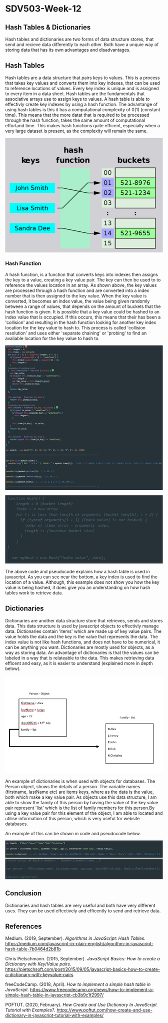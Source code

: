 # SDV503-Week-12

## Hash Tables & Dictionaries

Hash tables and dictionaries are two forms of data structure stores, that send and recieve data differently to each other. Both have a unquie way of storing data that has its own advantages and disadvantages.

## Hash Tables

Hash tables are a data structure that pairs keys to values. This is a process that takes key values and converts them into key indexes, that can be used to reference locations of values. Every key index is unique and is assigned to every item in a data sheet. Hash tables are the fundamentals that associative arrays use to assign keys to values. A hash table is able to effectivly create key indexes by using a hash function. The advantange of using hash tables is this it has a computational complexity of 0(1) (constant time). This means that the more datat that is required to be processed through the hash function, takes the same amount of computational effortand time. This makes hash functions quite efficent, especially when a very large dataset is present, as the complexity will remain the same.

![Image of Code](https://github.com/travisbyr/SDV503-Week-12/blob/master/hashTableDia.png)

### Hash Function

A hash function, is a function that converts keys into indexes then assigns the key to a value, creating a key value pair. The key can then be used to to reference the values location in an array. As shown above, the key values are processed through a hash function and are converted into a index number that is then assigned to the key value. When the key value is converted, it becomes an index value, the value being given randomly between a range of values, that depends on the amount of buckets that the hash function is given. It is possible that a key value could be hashed to an index value that is occupied. If this occurs, this means that their has been a 'collision' and resulting in the hash function looking for another key index location for the key value to hash to. This process is called 'collision resolution' and uses either 'separate chaining' or 'probing' to find an avaliable location for the key value to hash to.

![Image of Code](https://github.com/travisbyr/SDV503-Week-12/blob/master/hashTableCode.png)

![Image of Code](https://github.com/travisbyr/SDV503-Week-12/blob/master/hashTablePseu.png)

The above code and pseudocode explains how a hash table is used in javascript. As you can see near the bottom, a key index is used to find the location of a value. Although, this example does not show you how the key value is being hashed, it does give you an understanding on how hash tables work to retrieve data.

## Dictionaries

Dictionaries are another data structure store that retrieves, sends and stores data. This data structure is used by javascript objects to effectivly manage data. Dictionaries contain 'items' which are made up of key value pairs. The value holds the data and the key is the value that represents the data. The index value is not like hash functions, and does not have to be numerical, it can be anything you want. Dictionaries are mostly used for objects, as a way as storing data. An advantage of dictionaries is that the values can be labeled in a way that is relateable to the data. This makes retrieving data efficent and easy, as it is easier to understand (explained more in depth below).

![Image of Code](https://github.com/travisbyr/SDV503-Week-12/blob/master/dictionaryDia.png)

An example of dictionaries is when used with objects for databases. The Person object, shows the details of a person. The variable names (firstname, lastName etc) are items keys, where as the data is the value, both which make a key value pair. As objects use this data structure, I am able to show the family of this person by having the value of the key value pair represent 'list' which is the list of family members for this person.By using a key value pair for this element of the object, I am able to located and utilise information of this person, which is very useful for website databases.

An example of this can be shown in code and pseudocode below.

![Image of Code](https://github.com/travisbyr/SDV503-Week-12/blob/master/dictionaryCode.png)
![Image of Code](https://github.com/travisbyr/SDV503-Week-12/blob/master/dictionaryPseu.png)

## Conclusion

Dictionaries and hash tables are very useful and both have very different uses. They can be used effectively and efficently to send and retrieve data.

## References

Medium. (2019, September). _Algorithms in JavaScript: Hash Tables._
https://medium.com/javascript-in-plain-english/algorithm-in-javascript-hash-table-7b0464d2b81b

Chris Pietschmann. (2015, September). _JavaScript Basics: How to create a Dictionary with Key/Value pairs._
https://pietschsoft.com/post/2015/09/05/javascript-basics-how-to-create-a-dictionary-with-keyvalue-pairs

freeCodeCamp. (2018, April). _How to implement a simple hash table in JavaScript._
https://www.freecodecamp.org/news/how-to-implement-a-simple-hash-table-in-javascript-cb3b9c1f2997/

POFTUT. (2020, February). _How Create and Use Dictionary In JavaScript Tutorial with Examples?._
https://www.poftut.com/how-create-and-use-dictionary-in-javascript-tutorial-with-examples/
